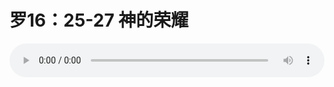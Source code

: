# 罗16：25-27 神的荣耀

<audio style="width: 100%;" preload="false" controls controlslist="nodownload"><source src="//cdn.wechat.edu.pl/audio/mp3/old/12352.mp3" type="audio/mpeg">Your browser does not support the audio element.</audio>


